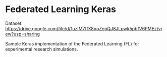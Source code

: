 # Federated Learning Keras
Dataset: https://drive.google.com/file/d/1uzIM7ffX8qoZepQJ8JLpwk5pbfV6PMEz/view?usp=sharing

Sample Keras implementation of the Federated Learning (FL) for experimental research simulations.
